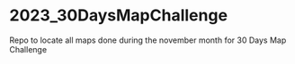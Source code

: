 # 2023_30DaysMapChallenge
Repo to locate all maps done during the november month for 30 Days Map Challenge
